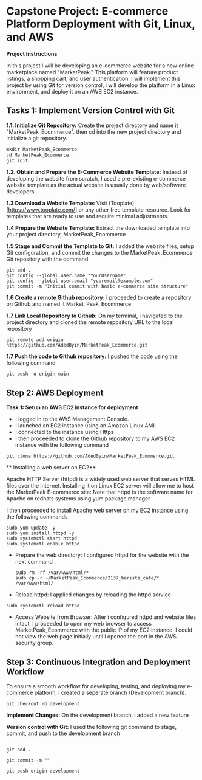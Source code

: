 # Capstone Project: E-commerce Platform Deployment with Git, Linux, and AWS

**Project Instructions**

In this project I will be developing an e-commerce website for a new online marketplace named "MarketPeak." This platform will feature product listings, a shopping cart, and user authentication. I will implement this project by using Git for version control, i will develop the platform in a Linux environment, and deploy it on an AWS EC2 instance.

## Tasks 1: Implement Version Control with Git

**1.1.  Initialize Git Repository:** Create the project directory and name it "MarketPeak_Ecommerce". then cd into the new project directory and initialize a git repository.

```markdown
mkdir MarketPeak_Ecommerce
cd MarketPeak_Ecommerce
git init
```

**1.2. Obtain and Prepare the E-Commerce Website Template:** 
Instead of developing the website from scratch, I used a pre-existing e-commerce website template as the actual website is usually done by web/software developers.

**1.3 Download a Website Template:** Visit (Tooplate)[https://www.tooplate.com/] or any other free template resource. Look for templates that are ready to use and require minimal adjustments.

**1.4 Prepare the Website Template:** Extract the downloaded template into your project directory, MarketPeak_Ecommerce

**1.5 Stage and Commit the Template to Git:** I added the website files, setup Git configuration, and commit the changes to the MarketPeak_Ecommerce Git repository with the command

```
git add .
git config --global user.name "YourUsername"
git config --global user.email "youremail@example.com"
git commit -m "Initial commit with basic e-commerce site structure"
```

**1.6 Create a remote Github repository:** I proceeded to create a repository on Github and named it Market_Peak_Ecommerce

**1.7 Link Local Repository to Github:** On my terminal, i navigated to the project directory and cloned the remote repository URL to the local repository
```
git remote add origin https://github.com/Aded0yin/MarketPeak_Ecommerce.git
```

**1.7 Push the code to Github repository:** I pushed the code using the following command

```
git push -u origin main
```

## Step 2: AWS Deployment

**Task 1: Setup an AWS EC2 instance for deployment**

* I logged in to the AWS Management Console.
* I launched an EC2 instance using an Amazon Linux AMI.
* I connected to the instance using Https
* I then proceeded to clone the Github repository to my AWS EC2 instance with the following command

```
git clone https://github.com/Aded0yin/MarketPeak_Ecommerce.git
```

** Installing a web server on EC2**

Apache HTTP Server (httpd) is a widely used web server that serves HTML files over the internet. Installing it on Linux EC2 server will allow me to host the MarketPeak E-commerce site: Note that httpd is the software name for Apache on redhats systems using yum package manager

I then proceeded to install Apache web server on my EC2 instance using the following commands

```
sudo yum update -y
sudo yum install httpd -y
sudo systemctl start httpd
sudo systemctl enable httpd

```

- Prepare the web directory: I configured httpd for the website with the next command

  ```
  sudo rm -rf /var/www/html/*
  sudo cp -r ~/MarketPeak_Ecommerce/2137_barista_cafe/* /var/www/html/

  ```

- Reload httpd: I applied changes by reloading the httpd service

```
sudo systemctl reload httpd

```

- Access Website from Browser: After i configured httpd and website files intact, i proceeded to open my web browser to access MarketPeak_Ecommerce with the public IP of my EC2 instance. I could not view the web page initially until i opened the port in the AWS security group.


## Step 3: Continuous Integration and Deployment Workflow

To ensure a smooth workflow for developing, testing, and deploying my e-commerce platform, i created a seperate branch (Development branch).

```
git checkout -b development

```

**Implement Changes:** On the development branch, i added a new feature

**Version control with Git:** I used the following git command to stage, commit, and push to the development branch

```

git add .

git commit -m ""

git push origin development

```

